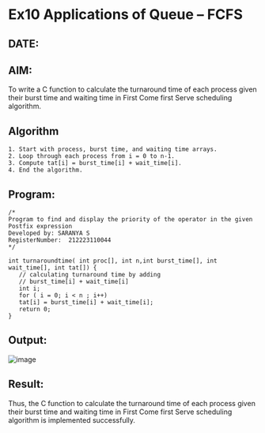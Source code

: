 # Ex10 Applications of Queue – FCFS
## DATE:
## AIM:
To write a C function to calculate the turnaround time of each process given their burst time and waiting time in First Come first Serve scheduling algorithm.
## Algorithm
```
1. Start with process, burst time, and waiting time arrays. 
2. Loop through each process from i = 0 to n-1. 
3. Compute tat[i] = burst_time[i] + wait_time[i]. 
4. End the algorithm.
```
## Program:
```
/*
Program to find and display the priority of the operator in the given Postfix expression
Developed by: SARANYA S
RegisterNumber:  212223110044
*/
```
```
int turnaroundtime( int proc[], int n,int burst_time[], int wait_time[], int tat[]) { 
   // calculating turnaround time by adding 
   // burst_time[i] + wait_time[i] 
   int i; 
   for ( i = 0; i < n ; i++) 
   tat[i] = burst_time[i] + wait_time[i]; 
   return 0; 
}
```

## Output:
![image](https://github.com/user-attachments/assets/d046e144-3d96-4bbc-bd1c-544756710c3c)

## Result:
Thus, the C function to calculate the turnaround time of each process given their burst time and waiting time in First Come first Serve scheduling algorithm is implemented successfully.

